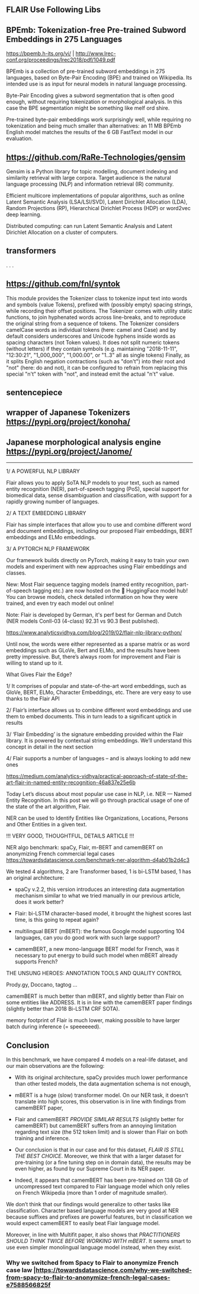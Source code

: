 ## FLAIR Use Following Libs

## BPEmb: Tokenization-free Pre-trained Subword Embeddings in 275 Languages
https://bpemb.h-its.org/vi/ | http://www.lrec-conf.org/proceedings/lrec2018/pdf/1049.pdf

BPEmb is a collection of pre-trained subword embeddings in 275 languages, based on Byte-Pair Encoding (BPE) and trained on Wikipedia. Its intended use is as input for neural models in natural language processing.

Byte-Pair Encoding gives a subword segmentation that is often good enough, without requiring tokenization or morphological analysis. In this case the BPE segmentation might be something like melf ord shire.

Pre-trained byte-pair embeddings work surprisingly well, while requiring no tokenization and being much smaller than alternatives: an 11 MB BPEmb English model matches the results of the 6 GB FastText model in our evaluation.

## https://github.com/RaRe-Technologies/gensim

Gensim is a Python library for topic modelling, document indexing and similarity retrieval with large corpora. Target audience is the natural language processing (NLP) and information retrieval (IR) community.

Efficient multicore implementations of popular algorithms, such as online Latent Semantic Analysis (LSA/LSI/SVD), Latent Dirichlet Allocation (LDA), Random Projections (RP), Hierarchical Dirichlet Process (HDP) or word2vec deep learning.

Distributed computing: can run Latent Semantic Analysis and Latent Dirichlet Allocation on a cluster of computers.

## transformers
. . .

## https://github.com/fnl/syntok

This module provides the Tokenizer class to tokenize input text into words and symbols (value Tokens), prefixed with (possibly empty) spacing strings, while recording their offset positions. The Tokenizer comes with utility static functions, to join hyphenated words across line-breaks, and to reproduce the original string from a sequence of tokens. The Tokenizer considers camelCase words as individual tokens (here: camel and Case) and by default considers underscores and Unicode hyphens inside words as spacing characters (not Token values). It does not split numeric tokens (without letters) if they contain symbols (e.g. maintaining "2018-11-11", "12:30:21", "1_000_000", "1,000.00", or "1..3" all as single tokens) Finally, as it splits English negation contractions (such as "don't") into their root and "not" (here: do and not), it can be configured to refrain from replacing this special "n't" token with "not", and instead emit the actual "n't" value.

## sentencepiece

## wrapper of Japanese Tokenizers https://pypi.org/project/konoha/

## Japanese morphological analysis engine https://pypi.org/project/Janome/

- - - 

1/ A POWERFUL NLP LIBRARY

Flair allows you to apply SoTA NLP models to your text, such as named entity recognition (NER), part-of-speech tagging (PoS), special support for biomedical data, sense disambiguation and classification, with support for a rapidly growing number of languages.

2/ A TEXT EMBEDDING LIBRARY

Flair has simple interfaces that allow you to use and combine different word and document embeddings, including our proposed Flair embeddings, BERT embeddings and ELMo embeddings.

3/ A PYTORCH NLP FRAMEWORK

Our framework builds directly on PyTorch, making it easy to train your own models and experiment with new approaches using Flair embeddings and classes.


New: Most Flair sequence tagging models (named entity recognition, part-of-speech tagging etc.) are now hosted on the 🤗 HuggingFace model hub! You can browse models, check detailed information on how they were trained, and even try each model out online!


Note: Flair is developed by German, it's perf best for German and Dutch 
(NER models Conll-03 (4-class) 92.31 vs 90.3 Best published).


https://www.analyticsvidhya.com/blog/2019/02/flair-nlp-library-python/

Until now, the words were either represented as a sparse matrix or as word embeddings such as GLoVe, Bert and ELMo, and the results have been pretty impressive. But, there’s always room for improvement and Flair is willing to stand up to it.

What Gives Flair the Edge?

1/ It comprises of popular and state-of-the-art word embeddings, such as GloVe, BERT, ELMo, Character Embeddings, etc. There are very easy to use thanks to the Flair API

2/ Flair’s interface allows us to combine different word embeddings and use them to embed documents. This in turn leads to a significant uptick in results

3/ ‘Flair Embedding’ is the signature embedding provided within the Flair library. It is powered by contextual string embeddings. We’ll understand this concept in detail in the next section

4/ Flair supports a number of languages – and is always looking to add new ones


https://medium.com/analytics-vidhya/practical-approach-of-state-of-the-art-flair-in-named-entity-recognition-46a837e25e6b

Today Let’s discuss about most popular use case in NLP, i.e. NER — Named Entity Recognition. In this post we will go through practical usage of one of the state of the art algorithm, Flair.

NER can be used to Identify Entities like Organizations, Locations, Persons and Other Entities in a given text.


!!! VERY GOOD, THOUGHTFUL, DETAILS ARTICLE !!!

NER algo benchmark: spaCy, Flair, m-BERT and camemBERT on anonymizing French commercial legal cases https://towardsdatascience.com/benchmark-ner-algorithm-d4ab01b2d4c3

We tested 4 algorithms, 2 are Transformer based, 1 is bi-LSTM based, 1 has an original architecture:

* spaCy v.2.2, this version introduces an interesting data augmentation mechanism similar to what we tried manually in our previous article, does it work better?

* Flair: bi-LSTM character-based model, it brought the highest scores last time, is this going to repeat again?

* multilingual BERT (mBERT): the famous Google model supporting 104 languages, can you do good work with such large support?

* camemBERT, a new mono-language BERT model for French, was it necessary to put energy to build such model when mBERT already supports French?

THE UNSUNG HEROES: ANNOTATION TOOLS AND QUALITY CONTROL

Prody.gy, Doccano, tagtog ...

camemBERT is much better than mBERT, and slightly better than Flair on some entities like ADDRESS. It is in line with the camemBERT paper findings (slightly better than 2018 Bi-LSTM CRF SOTA).

memory footprint of Flair is much lower, making possible to have larger batch during inference (= speeeeeed).

## Conclusion
In this benchmark, we have compared 4 models on a real-life dataset, and our main observations are the following:

* With its original architecture, spaCy provides much lower performance than other tested models, the data augmentation schema is not enough,

* mBERT is a huge (slow) transformer model. On our NER task, it doesn’t translate into high scores, this observation is in line with findings from camemBERT paper,

* Flair and camemBERT _PROVIDE SIMILAR RESULTS_ (slightly better for camemBERT) but camemBERT suffers from an annoying limitation regarding text size (the 512 token limit) and is slower than Flair on both training and inference.

* Our conclusion is that in our case and for this dataset, *FLAIR IS STILL THE BEST CHOICE*. Moreover, we think that with a larger dataset for pre-training (or a fine tuning step on in domain data), the results may be even higher, as found by our Supreme Court in its NER paper.

* Indeed, it appears that camemBERT has been pre-trained on 138 Gb of uncompressed text compared to Flair language model which only relies on French Wikipedia (more than 1 order of magnitude smaller).


We don’t think that our findings would generalize to other tasks like classification. Character based language models are very good at NER because suffixes and prefixes are powerful features, but in classification we would expect camemBERT to easily beat Flair language model.

Moreover, in line with Multifit paper, it also shows that *PRACTITIONERS SHOULD THINK TWICE BEFORE WORKING WITH mBERT*. It seems smart to use even simpler monolingual language model instead, when they exist.

### Why we switched from Spacy to Flair to anonymize French case law |https://towardsdatascience.com/why-we-switched-from-spacy-to-flair-to-anonymize-french-legal-cases-e7588566825f


